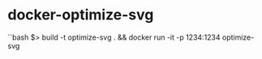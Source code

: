 # docker-optimize-svg

``bash
$> build -t optimize-svg . && docker run -it -p 1234:1234 optimize-svg
```